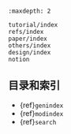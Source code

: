 ```{include} ../README.md 
```

```{toctree}
:maxdepth: 2

tutorial/index
refs/index
paper/index
others/index
design/index
notion
```

## 目录和索引

* {ref}`genindex`
* {ref}`modindex`
* {ref}`search`
